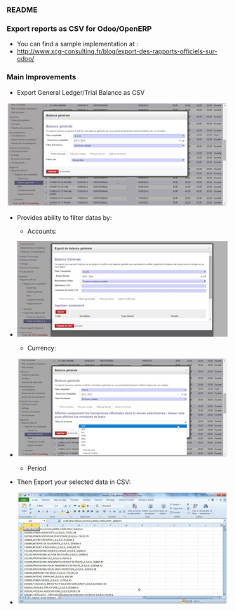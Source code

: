 ### README ###


### Export reports as CSV for Odoo/OpenERP ###

* You can find a sample implementation at :
* http://www.xcg-consulting.fr/blog/export-des-rapports-officiels-sur-odoo/

### Main Improvements ###

* Export General Ledger/Trial Balance as CSV

![Create](static/src/img/Export1.jpg)


* Provides ability to filter datas by:

	- Accounts:
* ![Create](static/src/img/export2.jpg)

	- Currency:
* ![Create](static/src/img/export4.jpg)

	- Period



* Then Export your selected data in CSV:


* ![Create](static/src/img/csv.jpg)
